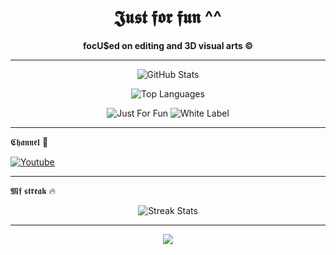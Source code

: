 <!-- README.md -->

<h1 align="center">𝕵𝖚𝖘𝖙 𝖋𝖔𝖗 𝖋𝖚𝖓 ^^</h1>

<p align="center">
  <b>focU$ed on editing and 3D visual arts ©</b>
</p>

---

<p align="center">
  <img src="https://github-readme-stats.vercel.app/api?username=bxnefly&show_icons=true&hide_border=true&theme=radical&bg_color=000000&title_color=9b59b6&text_color=ffffff&icon_color=9b59b6" alt="GitHub Stats">
</p>

<p align="center">
  <img src="https://github-readme-stats.vercel.app/api/top-langs/?username=bxnefly&layout=compact&hide_border=true&theme=radical&bg_color=000000&title_color=9b59b6&text_color=ffffff&icon_color=9b59b6" alt="Top Languages">
</p>

<p align="center">
  <img src="https://img.shields.io/badge/Status-Just%20For%20Fun-9b59b6?style=flat-square&logo=github&logoColor=white" alt="Just For Fun">
  <img src="https://img.shields.io/badge/Type-White%20Label-9b59b6?style=flat-square&logo=git&logoColor=white" alt="White Label">
</p>

---

𝕮𝖍𝖆𝖓𝖓𝖊𝖑 🦇

[![Youtube](https://img.shields.io/badge/YouTube-9b59b6?style=for-the-badge&logo=youtube&logoColor=white)](https://www.youtube.com/@bxnefly)

---

𝕸𝖋 𝖘𝖙𝖗𝖊𝖆𝖐 🔥

<p align="center">
  <img src="https://github-readme-streak-stats.herokuapp.com/?user=bxnefly&theme=dark&background=000000&ring=9b59b6&fire=9b59b6" alt="Streak Stats">
</p>

---

<p align="center">
  <img align="center" src="https://github.com/bxnefly/bxnefly/issues/3#issue-3023077576 alt="Gif">
</p>